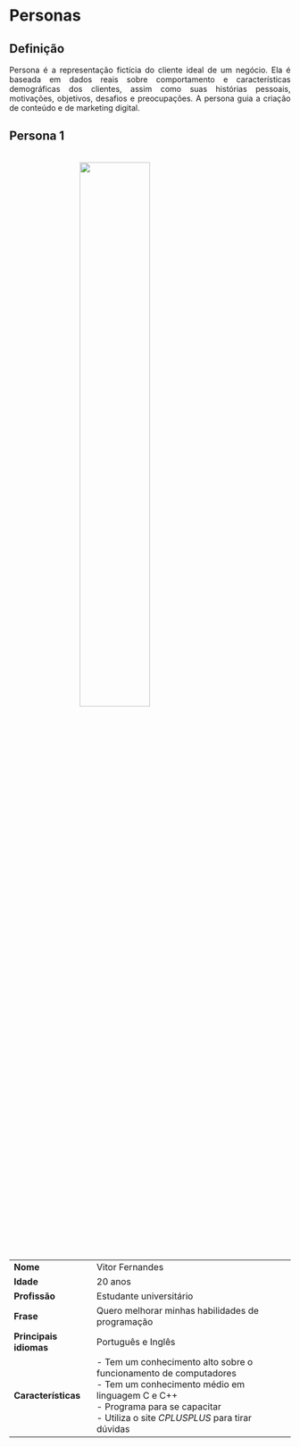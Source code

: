 # Personas

## Definição

<p align="justify"> Persona é a representação fictícia do cliente ideal de um negócio. Ela é baseada em dados reais sobre comportamento e características demográficas dos clientes, assim como suas histórias pessoais, motivações, objetivos, desafios e preocupações. A persona guia a criação de conteúdo e de marketing digital.</p>

## Persona 1
<br>
<img src="https://images.freeimages.com/images/large-previews/1d1/students-1535399.jpg" width=50% class="center">

|       |       |
---------|-------
|**Nome**| Vitor Fernandes|
|**Idade**| 20 anos|
|**Profissão**| Estudante universitário|
|**Frase**| Quero melhorar minhas habilidades de programação|
|**Principais idiomas**| Português e Inglês|
|**Características**| - Tem um conhecimento alto sobre o funcionamento de computadores <br>- Tem um conhecimento médio em linguagem C e C++ <br> - Programa para se capacitar <br>- Utiliza o site *CPLUSPLUS* para tirar dúvidas <br> |

<!DOCTYPE html>
<html>
<head>
<meta name="viewport" content="width=device-width, initial-scale=1">
<style>
img {
  display: block;
  margin-left: auto;
  margin-right: auto;
}
</style>
</head>
</html>